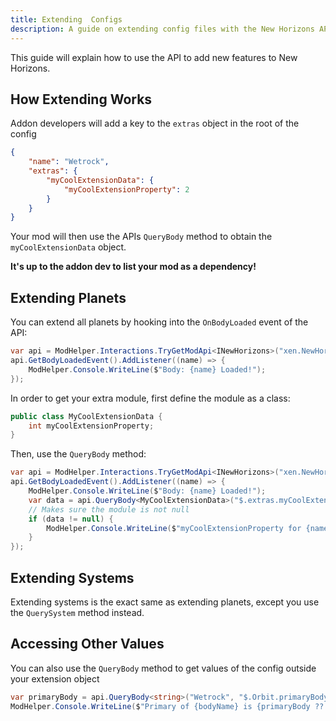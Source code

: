 ```yaml
---
title: Extending  Configs
description: A guide on extending config files with the New Horizons API
---
```


This guide will explain how to use the API to add new features to New Horizons.

## How Extending Works

Addon developers will add a key to the `extras` object in the root of the config

```json title="wetrock.json"
{
    "name": "Wetrock",
    "extras": {
        "myCoolExtensionData": {
            "myCoolExtensionProperty": 2
        }
    }
}
```

Your mod will then use the APIs `QueryBody` method to obtain the `myCoolExtensionData` object.

**It's up to the addon dev to list your mod as a dependency!**

## Extending Planets

You can extend all planets by hooking into the `OnBodyLoaded` event of the API:

```csharp
var api = ModHelper.Interactions.TryGetModApi<INewHorizons>("xen.NewHorizons");
api.GetBodyLoadedEvent().AddListener((name) => {
    ModHelper.Console.WriteLine($"Body: {name} Loaded!");
});
```

In order to get your extra module, first define the module as a class:

```csharp
public class MyCoolExtensionData {
    int myCoolExtensionProperty;
}
```

Then, use the `QueryBody` method:

```csharp
var api = ModHelper.Interactions.TryGetModApi<INewHorizons>("xen.NewHorizons");
api.GetBodyLoadedEvent().AddListener((name) => {
    ModHelper.Console.WriteLine($"Body: {name} Loaded!");
    var data = api.QueryBody<MyCoolExtensionData>("$.extras.myCoolExtensionData", name);
    // Makes sure the module is not null
    if (data != null) {
        ModHelper.Console.WriteLine($"myCoolExtensionProperty for {name} is {data.myCoolExtensionProperty}!");
    }
});
```

## Extending Systems

Extending systems is the exact same as extending planets, except you use the `QuerySystem` method instead.

## Accessing Other Values

You can also use the `QueryBody` method to get values of the config outside your extension object

```csharp
var primaryBody = api.QueryBody<string>("Wetrock", "$.Orbit.primaryBody");
ModHelper.Console.WriteLine($"Primary of {bodyName} is {primaryBody ?? "NULL"}!");
```
